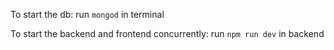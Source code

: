 To start the db:
run ```mongod``` in terminal

To start the backend and frontend concurrently:
run ```npm run dev``` in backend

